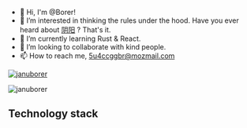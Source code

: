 - 👋 Hi, I'm @Borer!
- 👀 I’m interested in thinking the rules under the hood. Have you ever heard about [阴阳](https://en.wikipedia.org/wiki/Yin_and_yang) ? That's it.
- 🌱 I’m currently learning Rust & React.
- 💞️ I’m looking to collaborate with kind people.
- 📫 How to reach me, 5u4ccggbr@mozmail.com

[![januborer](https://github-readme-stats.vercel.app/api?username=januborer)](https://github.com/anuraghazra/github-readme-stats)

![januborer](https://github-readme-stats.vercel.app/api/top-langs?username=januborer&show_icons=true&count_private=true&theme=gotham)

## Technology stack
 
